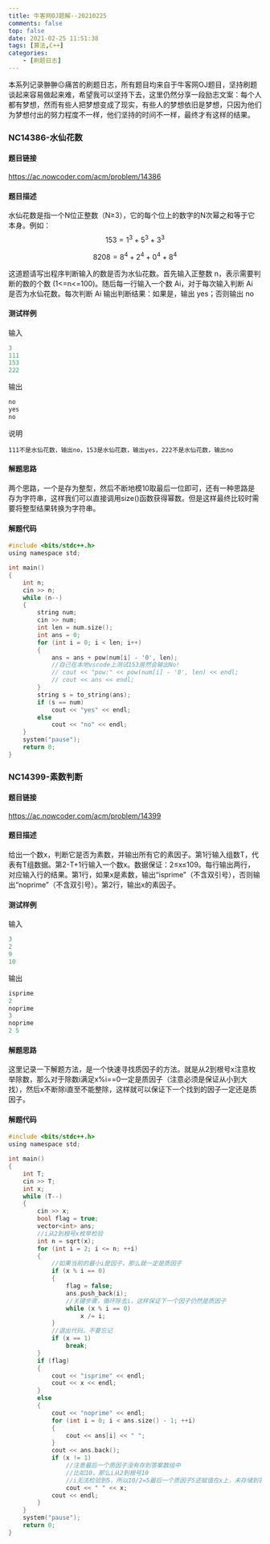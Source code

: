 ```yaml
---
title: 牛客网OJ题解--20210225
comments: false
top: false
date: 2021-02-25 11:51:38
tags: [算法,C++]
categories: 
	- [刷题日志]
---
```


本系列记录翀翀😐痛苦的刷题日志，所有题目均来自于牛客网OJ题目，坚持刷题谈起来容易做起来难，希望我可以坚持下去，这里仍然分享一段励志文案：每个人都有梦想，然而有些人把梦想变成了现实，有些人的梦想依旧是梦想，只因为他们为梦想付出的努力程度不一样，他们坚持的时间不一样，最终才有这样的结果。

<!-- more -->

### NC14386-水仙花数

#### 题目链接

https://ac.nowcoder.com/acm/problem/14386

#### 题目描述

水仙花数是指一个N位正整数（N≥3），它的每个位上的数字的N次幂之和等于它本身。例如：
$$
153=1^3+5^3+3^3
$$

$$
8208=8^4+2^4+0^4+8^4
$$

这道题请写出程序判断输入的数是否为水仙花数。首先输入正整数 n，表示需要判断的数的个数 (1<=n<=100)。随后每一行输入一个数 Ai，对于每次输入判断 Ai 是否为水仙花数。每次判断 Ai 输出判断结果：如果是，输出 yes；否则输出 no

#### 测试样例

输入

```c
3
111
153
222
```

输出

```c
no
yes
no
```

说明

```
111不是水仙花数，输出no，153是水仙花数，输出yes，222不是水仙花数，输出no
```

#### 解题思路

两个思路，一个是存为整型，然后不断地模10取最后一位即可，还有一种思路是存为字符串，这样我们可以直接调用size()函数获得幂数。但是这样最终比较时需要将整型结果转换为字符串。

#### 解题代码

```c
#include <bits/stdc++.h>
using namespace std;

int main()
{
    int n;
    cin >> n;
    while (n--)
    {
        string num;
        cin >> num;
        int len = num.size();
        int ans = 0;
        for (int i = 0; i < len; i++)
        {
            ans = ans + pow(num[i] - '0', len);
            //自己在本地vscode上测试153居然会输出No!
            // cout << "pow:" << pow(num[i] - '0', len) << endl;
            // cout << ans << endl;
        }
        string s = to_string(ans);
        if (s == num)
            cout << "yes" << endl;
        else
            cout << "no" << endl;
    }
    system("pause");
    return 0;
}
```

### NC14399-素数判断

#### 题目链接

https://ac.nowcoder.com/acm/problem/14399

#### 题目描述

给出一个数x，判断它是否为素数，并输出所有它的素因子。第1行输入组数T，代表有T组数据。第2-T+1行输入一个数x。数据保证：2≤x≤109。每行输出两行，对应输入行的结果。第1行，如果x是素数，输出“isprime”（不含双引号），否则输出“noprime”（不含双引号）。第2行，输出x的素因子。

#### 测试样例

输入

```c
3
2
9
10
```

输出

```c
isprime
2
noprime
3
noprime
2 5
```

#### 解题思路

这里记录一下解题方法，是一个快速寻找质因子的方法。就是从2到根号x注意枚举除数，那么对于除数i满足x%i==0一定是质因子（注意必须是保证从小到大找），然后x不断除i直至不能整除，这样就可以保证下一个找到的因子一定还是质因子。

#### 解题代码

```c
#include <bits/stdc++.h>
using namespace std;

int main()
{
    int T;
    cin >> T;
    int x;
    while (T--)
    {
        cin >> x;
        bool flag = true;
        vector<int> ans;
        //i从2到根号x枚举检验
        int n = sqrt(x);
        for (int i = 2; i <= n; ++i)
        {
            //如果当前的最小i是因子，那么就一定是质因子
            if (x % i == 0)
            {
                flag = false;
                ans.push_back(i);
                //关键步骤，循环除去i，这样保证下一个因子仍然是质因子
                while (x % i == 0)
                    x /= i;
            }
            //退出代码，不要忘记
            if (x == 1)
                break;
        }
        if (flag)
        {
            cout << "isprime" << endl;
            cout << x << endl;
        }
        else
        {
            cout << "noprime" << endl;
            for (int i = 0; i < ans.size() - 1; ++i)
            {
                cout << ans[i] << " ";
            }
            cout << ans.back();
            if (x != 1)
                //注意最后一个质因子没有存到答案数组中
                //比如10，那么i从2到根号10
                //i无法检验到5，所以10/2=5最后一个质因子5还赋值在x上，未存储到答案数组中
                cout << " " << x;
            cout << endl;
        }
    }
    system("pause");
    return 0;
}
```

